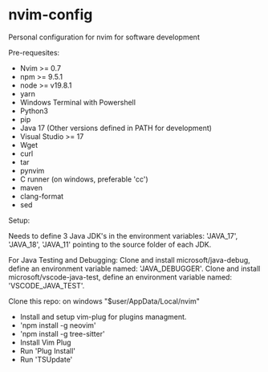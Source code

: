 # nvim-config

Personal configuration for nvim for software development

Pre-requesites:

- Nvim >= 0.7
- npm >= 9.5.1
- node >= v19.8.1
- yarn
- Windows Terminal with Powershell
- Python3
- pip 
- Java 17 (Other versions defined in PATH for development)
- Visual Studio >= 17
- Wget
- curl
- tar
- pynvim
- C runner (on windows, preferable 'cc')
- maven
- clang-format
- sed

Setup:

Needs to define 3 Java JDK's in the environment variables: 'JAVA_17', 'JAVA_18', 'JAVA_11' pointing to the source folder of each JDK.

For Java Testing and Debugging:
Clone and install microsoft/java-debug, define an environment variable named: 'JAVA_DEBUGGER'.
Clone and install microsoft/vscode-java-test, define an environment variable named: 'VSCODE_JAVA_TEST'.


Clone this repo: on windows "$user/AppData/Local/nvim"
- Install and setup vim-plug for plugins managment.
- 'npm install -g neovim'
- 'npm install -g tree-sitter'
- Install Vim Plug
- Run 'Plug Install'
- Run 'TSUpdate'

